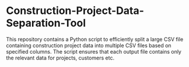 # Construction-Project-Data-Separation-Tool
This repository contains a Python script to efficiently split a large CSV file containing construction project data into multiple CSV files based on specified columns. The script ensures that each output file contains only the relevant data for projects, customers etc.
